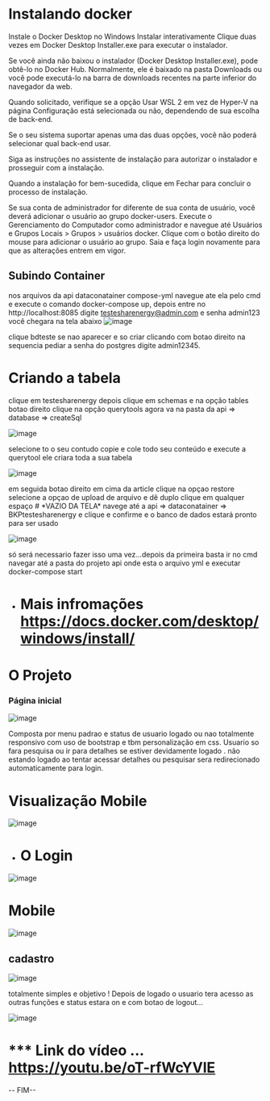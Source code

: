 
# Instalando docker
Instale o Docker Desktop no Windows
Instalar interativamente
Clique duas vezes em Docker Desktop Installer.exe para executar o instalador.

Se você ainda não baixou o instalador (Docker Desktop Installer.exe), pode obtê-lo no Docker Hub. Normalmente, ele é baixado na pasta Downloads ou você pode executá-lo na barra de downloads recentes na parte inferior do navegador da web.

Quando solicitado, verifique se a opção Usar WSL 2 em vez de Hyper-V na página Configuração está selecionada ou não, dependendo de sua escolha de back-end.

Se o seu sistema suportar apenas uma das duas opções, você não poderá selecionar qual back-end usar.

Siga as instruções no assistente de instalação para autorizar o instalador e prosseguir com a instalação.

Quando a instalação for bem-sucedida, clique em Fechar para concluir o processo de instalação.

Se sua conta de administrador for diferente de sua conta de usuário, você deverá adicionar o usuário ao grupo docker-users. Execute o Gerenciamento do Computador como administrador e navegue até Usuários e Grupos Locais > Grupos > usuários docker. Clique com o botão direito do mouse para adicionar o usuário ao grupo. Saia e faça login novamente para que as alterações entrem em vigor.

## Subindo Container
nos arquivos da api dataconatainer compose-yml navegue ate ela pelo cmd e execute o comando docker-compose up,
depois entre no http://localhost:8085 digite testesharenergy@admin.com e senha admin123 você chegara na tela abaixo
![image](https://user-images.githubusercontent.com/67244309/168502874-5643c4d4-cf37-4e70-b533-7c94e4c7ab68.png)


clique bdteste se nao aparecer e so criar clicando com botao direito
na sequencia pediar a senha do postgres digite admin12345.

# Criando a tabela 

clique em testesharenergy depois clique em schemas e na opção tables botao direito clique na opção querytools
agora va na pasta da api => database => createSql


![image](https://user-images.githubusercontent.com/67244309/168503475-b0746ff7-b1e2-4546-93e2-035b0eb971c1.png)



 selecione to o seu contudo copie e cole todo seu conteúdo e execute a querytool ele criara toda a sua tabela
 
 
 
 ![image](https://user-images.githubusercontent.com/67244309/168503635-44fd83f5-c13a-4502-8e74-a949c03048a0.png)
 
 
 em seguida botao direito em cima da article clique na opçao restore selecione a opçao de upload de arquivo e dê duplo clique em qualquer espaço # \*VAZIO DA TELA*
 navege até a api => dataconatainer => BKPtestesharenergy e clique e confirme e o banco de dados estará pronto para ser usado
 
 
 
 ![image](https://user-images.githubusercontent.com/67244309/168503870-38fca708-828c-40ef-8100-97d6ddb7437b.png)
 
 
 

 só será necessario fazer isso uma vez...depois da primeira basta ir no cmd navegar até a pasta do projeto api onde esta o arquivo yml e executar docker-compose start
 
 * # Mais infromações https://docs.docker.com/desktop/windows/install/
 
 
   
   
   
   
 #                              O Projeto

### Página inicial 




![image](https://user-images.githubusercontent.com/67244309/168506310-65a32942-1307-4e7c-b604-b159fde0b672.png)

Composta por menu padrao e status de usuario logado ou nao totalmente responsivo com uso de bootstrap e tbm personalização em css.
Usuario so fara pesquisa ou ir para detalhes se estiver devidamente logado .
não estando logado ao tentar acessar detalhes ou pesquisar sera redirecionado automaticamente para login.

# Visualização Mobile 


![image](https://user-images.githubusercontent.com/67244309/168506753-5322ba31-e2a7-4670-b0c1-719f3e6d796c.png)


* # O Login



![image](https://user-images.githubusercontent.com/67244309/168506983-3dcf88b4-ae59-42ae-9e68-91a7247ccae7.png)


# Mobile



![image](https://user-images.githubusercontent.com/67244309/168507418-99168de2-fe44-4f30-8f28-497fa52f3ef7.png)


## cadastro ##




![image](https://user-images.githubusercontent.com/67244309/168507513-97766298-f885-46b9-9e9b-0c311f6b5e59.png)

totalmente simples e objetivo !
Depois de logado o usuario tera acesso as outras funções e status estara on e com botao de logout...




![image](https://user-images.githubusercontent.com/67244309/168508421-2c620201-3b58-4151-8c19-98469ecb0547.png) 


# *** Link do vídeo ... https://youtu.be/oT-rfWcYVlE

-- FIM--


